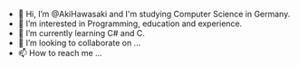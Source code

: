 - 👋 Hi, I’m @AkiHawasaki and I'm studying Computer Science in Germany.
- 👀 I’m interested in Programming, education and experience.
- 🌱 I’m currently learning C# and C.
- 💞️ I’m looking to collaborate on ...
- 📫 How to reach me ...

<!---
AkiHawasaki/AkiHawasaki is a ✨ special ✨ repository because its `README.md` (this file) appears on your GitHub profile.
You can click the Preview link to take a look at your changes.
--->
